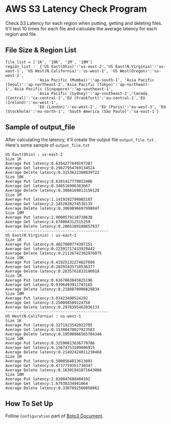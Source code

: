 AWS  S3 Latency Check Program
=============================

Check S3 Latency for each region when putting, getting and deleting files. It'll test 10 times for each file and calculate the average latency for each region and file. <br>

## File Size & Region List 
```
file_list = ['1K', '10K', '1M', '10M']
region_list :  {'US East(Ohio)':'us-east-2','US East(N.Virginia)':'us-east-1', 'US West(N.California)':'us-west-1', 'US West(Oregon)':'us-west-2',
              'Asia Pacific (Mumbai)':'ap-south-1', 'Asia Pacific (Seoul)':'ap-northeast-2','Asia Pacific (Tokyo)':'ap-northeast-1','Asia Pacific (Singapore)':'ap-southeast-1',
              'Asia Pacific (Sydney)':'ap-southeast-2','Canada (Central)':'ca-central-1','EU (Frankfurt)':'eu-central-1','EU (Ireland)':'eu-west-1',
              'EU (London)':'eu-west-2', 'EU (Paris)':'eu-west-3', 'EU (Stockholm)':'eu-north-1', 'South America (São Paulo)':'sa-east-1'}
```

## Sample of output_file
After calculating the latency, it'll create the output file `output_file.txt` . <br>
Here's some sample of `output_file.txt` <br>

```
US East(Ohio) : us-east-2
Size 1K
Average Put latency:0.6354277849197387
Average Get latency:0.29827954769134524
Average Delete latency:0.3153622388839722
Size 10K
Average Put latency:0.6101417779922486
Average Get latency:0.340516996383667
Average Delete latency:0.3088169813156128
Size 1M
Average Put latency:1.1419192790985107
Average Get latency:2.1452028274536135
Average Delete latency:0.3069896697998047
Size 10M
Average Put latency:2.9000579118728638
Average Get latency:4.678004312515259
Average Delete latency:0.2865389108657837
---------------------------------------------
US East(N.Virginia) : us-east-1
Size 1K
Average Put latency:0.4027080774307251
Average Get latency:0.22391717433929442
Average Delete latency:0.21126742362976075
Size 10K
Average Put latency:0.41925132274627686
Average Get latency:0.20291435718536377
Average Delete latency:0.2035761833190918
Size 1M
Average Put latency:0.6167863845825196
Average Get latency:0.9396493911743165
Average Delete latency:0.2188870906829834
Size 10M
Average Put latency:3.03423490524292
Average Get latency:3.250094509124756
Average Delete latency:0.2978395462036133
---------------------------------------------
US West(N.California) : us-west-1
Size 1K
Average Put latency:0.3271923542022705
Average Get latency:0.15390470027923583
Average Delete latency:0.19590866565704346
Size 10K
Average Put latency:0.32590813636779786
Average Get latency:0.15674753189086915
Average Delete latency:0.21492424011230468
Size 1M
Average Put latency:0.5000564813613891
Average Get latency:0.4737759351730347
Average Delete latency:0.16301941871643066
Size 10M
Average Put latency:2.820047688484192
Average Get latency:1.67938334941864
Average Delete latency:0.3307892560958862
```
 ## How To Set Up
 Follow `Configuration` part of [Boto3 Document](https://boto3.amazonaws.com/v1/documentation/api/latest/guide/quickstart.html).<br>
 
